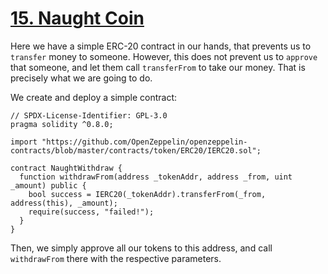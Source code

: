 # [15. Naught Coin](https://ethernaut.openzeppelin.com/level/0x096bb5e93a204BfD701502EB6EF266a950217218)

Here we have a simple ERC-20 contract in our hands, that prevents us to `transfer` money to someone. However, this does not prevent us to `approve` that someone, and let them call `transferFrom` to take our money. That is precisely what we are going to do.

We create and deploy a simple contract:

```solidity
// SPDX-License-Identifier: GPL-3.0
pragma solidity ^0.8.0; 

import "https://github.com/OpenZeppelin/openzeppelin-contracts/blob/master/contracts/token/ERC20/IERC20.sol";

contract NaughtWithdraw {
  function withdrawFrom(address _tokenAddr, address _from, uint _amount) public {
    bool success = IERC20(_tokenAddr).transferFrom(_from, address(this), _amount);
    require(success, "failed!");
  }
}
```

Then, we simply approve all our tokens to this address, and call `withdrawFrom` there with the respective parameters.
